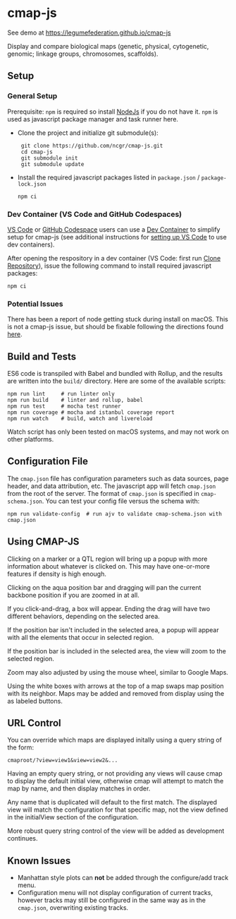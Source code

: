 # cmap-js

See demo at https://legumefederation.github.io/cmap-js


Display and compare biological maps (genetic, physical, cytogenetic, genomic;
linkage groups, chromosomes, scaffolds).


## Setup

### General Setup
Prerequisite: `npm` is required so install [NodeJs](https://nodejs.org) if you
do not have it. `npm` is used as javascript package manager and task runner
here.

- Clone the project and initialize git submodule(s):
   ```    
    git clone https://github.com/ncgr/cmap-js.git
    cd cmap-js
    git submodule init
    git submodule update
    ```
- Install the required javascript packages listed in `package.json` / `package-lock.json`
    ```
    npm ci
    ```

### Dev Container (VS Code and GitHub Codespaces)
[VS Code](https://code.visualstudio.com/) or [GitHub Codespace](https://docs.github.com/en/codespaces/overview) users can use a [Dev Container](https://containers.dev/) to simplify setup for cmap-js (see additional instructions for [setting up VS Code](https://code.visualstudio.com/docs/devcontainers/containers) to use dev containers).

After opening the respository in a dev container (VS Code: first run [Clone Repository](https://code.visualstudio.com/docs/sourcecontrol/github#_cloning-a-repository)), issue the following command to install required javascript packages:

    npm ci

### Potential Issues
There has been a report of node getting stuck during install on macOS. This is
not a cmap-js issue, but should be fixable following the directions found [here](http://osxdaily.com/2016/07/26/fix-stuck-pkg-verifying-installer-mac-os-x/).

## Build and Tests

ES6 code is transpiled with Babel and bundled with Rollup, and the results are
written into the `build/` directory. Here are some of the available scripts:

```
npm run lint     # run linter only
npm run build    # linter and rollup, babel
npm run test     # mocha test runner
npm run coverage # mocha and istanbul coverage report
npm run watch    # build, watch and livereload
```

Watch script has only been tested on macOS systems, and may not work on other
platforms.

## Configuration File

The `cmap.json` file has configuration parameters such as data sources, page
header, and data attribution, etc. The javascript app will fetch `cmap.json`
from the root of the server. The format of `cmap.json` is specified in
`cmap-schema.json`. You can test your config file versus the schema with:

```
npm run validate-config  # run ajv to validate cmap-schema.json with cmap.json
```

## Using CMAP-JS
Clicking on a marker or a QTL region will bring up a popup with more 
information about whatever is clicked on. This may have one-or-more features
if density is high enough.

Clicking on the aqua position bar and dragging will pan the current backbone
position if you are zoomed in at all.

If you click-and-drag, a box will appear. Ending the drag will have two
different behaviors, depending on the selected area.

If the position bar isn't included in the selected area, a popup will appear
with all the elements that occur in selected region.

If the position bar is included in the selected area, the view will zoom to
the selected region.

Zoom may also adjusted by using the mouse wheel, similar to Google Maps.

Using the white boxes with arrows at the top of a map swaps map position with
its neighbor. Maps may be added and removed from display using the as labeled
buttons.

## URL Control

You can override which maps are displayed initally using a query string of the
form:

```
cmaproot/?view=view1&view=view2&...
```
Having an empty query string, or not providing any views will cause cmap to 
display the default initial view, otherwise cmap will attempt to match the map 
by name, and then display matches in order. 

Any name that is duplicated will default to the first match. The displayed view
will match the configuration for that specific map, not the view defined in the
initialView section of the configuration.

More robust query string control of the view will be added as development continues. 

## Known Issues

+ Manhattan style plots can **not** be added through the configure/add track menu.
+ Configuration menu will not display configuration of current tracks, however tracks
may still be configured in the same way as in the `cmap.json`, overwriting existing tracks.

